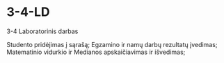 # 3-4-LD
3-4 Laboratorinis darbas

Studento pridėjimas į sąrašą;
Egzamino ir namų darbų rezultatų įvedimas;
Matematinio vidurkio ir Medianos apskaičiavimas ir išvedimas;

